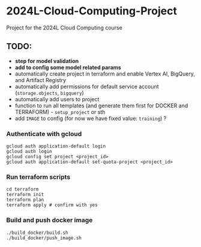 # 2024L-Cloud-Computing-Project
Project for the 2024L Cloud Computing course

## TODO:

* **step for model validation**
* **add to config some model related params**
* automatically create project in terraform and enable Vertex AI, BigQuery, and Artifact Registry
* automatically add permissions for default service account (`storage.objects`, `bigquery`)
* automatically add users to project  
* function to run all templates (and generate them first for DOCKER and TERRAFORM) - `setup_project` or sth
* add `IMAGE` to config (for now we have fixed value: `training`) ?

### Authenticate with gcloud

```{sh}
gcloud auth application-default login
gcloud auth login
gcloud config set project <project_id>
gcloud auth application-default set-quota-project <project_id>
```

### Run terraform scripts

```{sh}
cd terraform
terraform init
terraform plan
terraform apply # confirm with yes
```

### Build and push docker image

```{sh}
./build_docker/build.sh
./build_docker/push_image.sh
```
